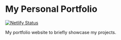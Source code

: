 # My Personal Portfolio
[![Netlify Status](https://api.netlify.com/api/v1/badges/9b631f51-e92a-4773-865a-5640ec5f5a78/deploy-status)](https://app.netlify.com/sites/miguelsablan/deploys)

My portfolio website to briefly showcase my projects.
